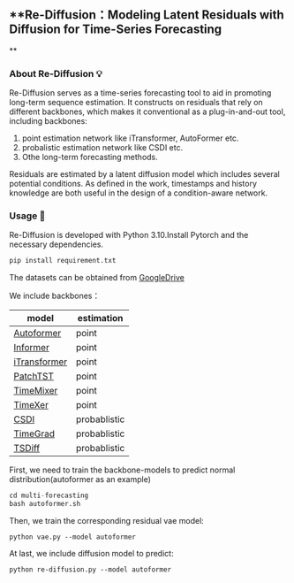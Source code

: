 ## **Re-Diffusion：Modeling Latent Residuals with Diffusion for Time-Series Forecasting
**

### **About Re-Diffusion 💡**

Re-Diffusion serves as a time-series forecasting tool to aid in promoting long-term sequence estimation. It constructs on residuals that rely on different backbones, which makes it conventional as a plug-in-and-out tool, including backbones:

1. point estimation network like iTransformer, AutoFormer etc.
2. probalistic estimation network like CSDI etc.
3. Othe long-term forecasting methods.

Residuals are estimated by a latent diffusion model which includes several potential conditions. As defined in the work, timestamps and history knowledge are both useful in the design of a condition-aware network. 

### **Usage 🔧**
Re-Diffusion is developed with Python 3.10.Install Pytorch and the necessary dependencies.
```python
pip install requirement.txt
```

The datasets can be obtained from [GoogleDrive](https://drive.google.com/file/d/1l51QsKvQPcqILT3DwfjCgx8Dsg2rpjot/view)

We include backbones：

| model | estimation |
| ------- | ------- |
|    [Autoformer](https://arxiv.org/abs/2106.13008)     |    point     |
|	[Informer](https://arxiv.org/abs/2012.07436)	| point |
|	[iTransformer](https://arxiv.org/abs/2310.06625)| point	|
|	[PatchTST](https://arxiv.org/abs/2211.14730)	|	point	|
|	[TimeMixer](https://arxiv.org/abs/2405.14616)	|	point	|
|	[TimeXer](https://arxiv.org/abs/2402.19072)	|	point	|
|	[CSDI](https://arxiv.org/abs/2107.03502)	|probablistic	|
|	[TimeGrad](https://arxiv.org/abs/2101.12072)	|	probablistic	|
|	[TSDiff](https://arxiv.org/abs/2307.11494)	| probablistic	|

First, we need to train the backbone-models to predict normal distribution(autoformer as an example)
```python
cd multi-forecasting
bash autoformer.sh
```
Then, we train the corresponding residual vae model:
```
python vae.py --model autoformer
```

At last, we include diffusion model to predict:
```
python re-diffusion.py --model autoformer
```




